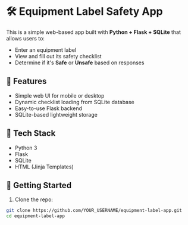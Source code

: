 # 🛠️ Equipment Label Safety App

This is a simple web-based app built with **Python + Flask + SQLite** that allows users to:

- Enter an equipment label
- View and fill out its safety checklist
- Determine if it's **Safe** or **Unsafe** based on responses

## 🚀 Features

- Simple web UI for mobile or desktop
- Dynamic checklist loading from SQLite database
- Easy-to-use Flask backend
- SQLite-based lightweight storage

## 🧰 Tech Stack

- Python 3
- Flask
- SQLite
- HTML (Jinja Templates)

## 🏃 Getting Started

1. Clone the repo:

```bash
git clone https://github.com/YOUR_USERNAME/equipment-label-app.git
cd equipment-label-app
